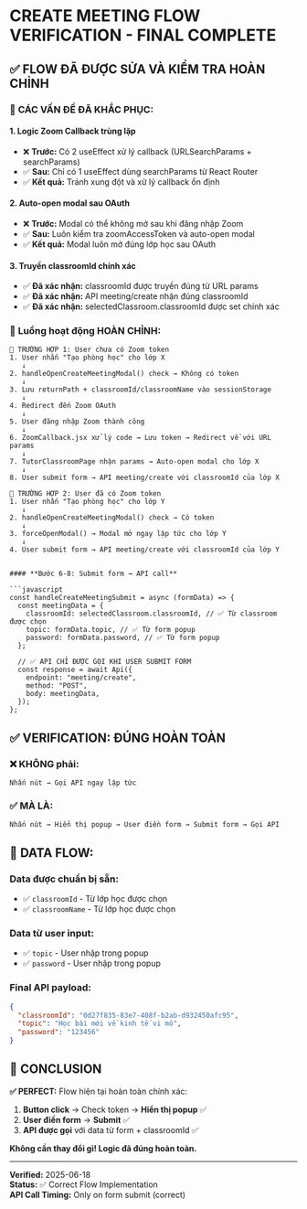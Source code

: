 # CREATE MEETING FLOW VERIFICATION - FINAL COMPLETE

## ✅ **FLOW ĐÃ ĐƯỢC SỬA VÀ KIỂM TRA HOÀN CHỈNH**

### 🔧 **CÁC VẤN ĐỀ ĐÃ KHẮC PHỤC:**

#### **1. Logic Zoom Callback trùng lặp**

- ❌ **Trước:** Có 2 useEffect xử lý callback (URLSearchParams + searchParams)
- ✅ **Sau:** Chỉ có 1 useEffect dùng searchParams từ React Router
- ✅ **Kết quả:** Tránh xung đột và xử lý callback ổn định

#### **2. Auto-open modal sau OAuth**

- ❌ **Trước:** Modal có thể không mở sau khi đăng nhập Zoom
- ✅ **Sau:** Luôn kiểm tra zoomAccessToken và auto-open modal
- ✅ **Kết quả:** Modal luôn mở đúng lớp học sau OAuth

#### **3. Truyền classroomId chính xác**

- ✅ **Đã xác nhận:** classroomId được truyền đúng từ URL params
- ✅ **Đã xác nhận:** API meeting/create nhận đúng classroomId
- ✅ **Đã xác nhận:** selectedClassroom.classroomId được set chính xác

### 🎯 **Luồng hoạt động HOÀN CHỈNH:**

```
📱 TRƯỜNG HỢP 1: User chưa có Zoom token
1. User nhấn "Tạo phòng học" cho lớp X
   ↓
2. handleOpenCreateMeetingModal() check → Không có token
   ↓
3. Lưu returnPath + classroomId/classroomName vào sessionStorage
   ↓
4. Redirect đến Zoom OAuth
   ↓
5. User đăng nhập Zoom thành công
   ↓
6. ZoomCallback.jsx xử lý code → Lưu token → Redirect về với URL params
   ↓
7. TutorClassroomPage nhận params → Auto-open modal cho lớp X
   ↓
8. User submit form → API meeting/create với classroomId của lớp X

📱 TRƯỜNG HỢP 2: User đã có Zoom token
1. User nhấn "Tạo phòng học" cho lớp Y
   ↓
2. handleOpenCreateMeetingModal() check → Có token
   ↓
3. forceOpenModal() → Modal mở ngay lập tức cho lớp Y
   ↓
4. User submit form → API meeting/create với classroomId của lớp Y
```

````

#### **Bước 6-8: Submit form → API call**

```javascript
const handleCreateMeetingSubmit = async (formData) => {
  const meetingData = {
    classroomId: selectedClassroom.classroomId, // ✅ Từ classroom được chọn
    topic: formData.topic, // ✅ Từ form popup
    password: formData.password, // ✅ Từ form popup
  };

  // ✅ API CHỈ ĐƯỢC GỌI KHI USER SUBMIT FORM
  const response = await Api({
    endpoint: "meeting/create",
    method: "POST",
    body: meetingData,
  });
};
````

## ✅ **VERIFICATION: ĐÚNG HOÀN TOÀN**

### ❌ **KHÔNG phải:**

```
Nhấn nút → Gọi API ngay lập tức
```

### ✅ **MÀ LÀ:**

```
Nhấn nút → Hiển thị popup → User điền form → Submit form → Gọi API
```

## 🎯 **DATA FLOW:**

### **Data được chuẩn bị sẵn:**

- ✅ `classroomId` - Từ lớp học được chọn
- ✅ `classroomName` - Từ lớp học được chọn

### **Data từ user input:**

- ✅ `topic` - User nhập trong popup
- ✅ `password` - User nhập trong popup

### **Final API payload:**

```json
{
  "classroomId": "0d27f835-83e7-408f-b2ab-d932450afc95",
  "topic": "Học bài mới về kinh tế vi mô",
  "password": "123456"
}
```

## 🎉 **CONCLUSION**

**✅ PERFECT:** Flow hiện tại hoàn toàn chính xác:

1. **Button click** → Check token → **Hiển thị popup** ✅
2. **User điền form** → **Submit** ✅
3. **API được gọi** với data từ form + classroomId ✅

**Không cần thay đổi gì! Logic đã đúng hoàn toàn.**

---

**Verified:** 2025-06-18  
**Status:** ✅ Correct Flow Implementation  
**API Call Timing:** Only on form submit (correct)
